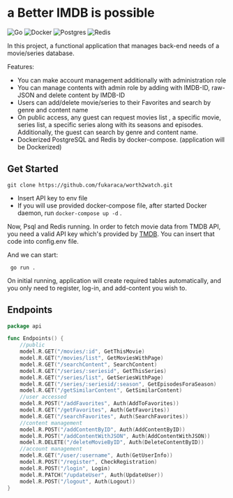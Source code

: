 # a Better IMDB is possible

![Go](https://img.shields.io/badge/go-%2300ADD8.svg?style=for-the-badge&logo=go&logoColor=white) ![Docker](https://img.shields.io/badge/docker-%230db7ed.svg?style=for-the-badge&logo=docker&logoColor=white) ![Postgres](https://img.shields.io/badge/postgres-%23316192.svg?style=for-the-badge&logo=postgresql&logoColor=white) ![Redis](https://img.shields.io/badge/redis-%23DD0031.svg?style=for-the-badge&logo=redis&logoColor=white)
 
In this project, a functional application that manages back-end needs of a  movie/series database.

Features:
- You can make account management additionally with administration role
- You can manage contents with admin role by adding with IMDB-ID, raw-JSON and delete content by IMDB-ID
- Users can add/delete movie/series to their Favorites and search by genre and content name
- On public access, any guest can request movies list , a specific movie, series list, a specific series along with its seasons and episodes. Additionally, the guest can search by genre and content name.
- Dockerized PostgreSQL and Redis by docker-compose. (application will be Dockerized)

## Get Started

```
git clone https://github.com/fukaraca/worth2watch.git
```


- Insert API key to env file
- If you will use provided docker-compose file, after started Docker daemon, run
 `docker-compose up -d` .

Now, Psql and Redis running. In order to fetch movie data from TMDB API, you need a valid API key which's provided by [TMDB](https://www.themoviedb.org). 
You can insert that code into config.env file.

And we can start:

` go run .`

On initial running, application will create required tables automatically, and you only need to register, log-in, and add-content you wish to.

## Endpoints


```go
package api

func Endpoints() {
	//public
	model.R.GET("/movies/:id", GetThisMovie)
	model.R.GET("/movies/list", GetMoviesWithPage)
	model.R.GET("/searchContent", SearchContent)
	model.R.GET("/series/:seriesid", GetThisSeries)
	model.R.GET("/series/list", GetSeriesWithPage)
	model.R.GET("/series/:seriesid/:season", GetEpisodesForaSeason)
	model.R.GET("/getSimilarContent", GetSimilarContent)
	//user accessed
	model.R.POST("/addFavorites", Auth(AddToFavorites))
	model.R.GET("/getFavorites", Auth(GetFavorites))
	model.R.GET("/searchFavorites", Auth(SearchFavorites))
	//content management
	model.R.POST("/addContentByID", Auth(AddContentByID))
	model.R.POST("/addContentWithJSON", Auth(AddContentWithJSON))
	model.R.DELETE("/deleteMovieByID", Auth(DeleteContentByID))
	//account management
	model.R.GET("/user/:username", Auth(GetUserInfo))
	model.R.POST("/register", CheckRegistration)
	model.R.POST("/login", Login)
	model.R.PATCH("/updateUser", Auth(UpdateUser))
	model.R.POST("/logout", Auth(Logout))
}
```

